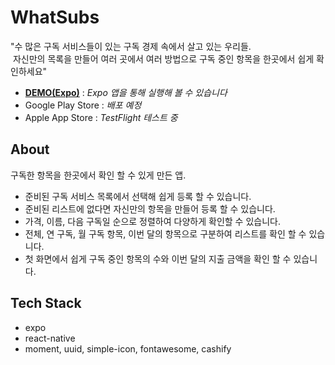 # WhatSubs

"수 많은 구독 서비스들이 있는 구독 경제 속에서 살고 있는 우리들.  
&nbsp;자신만의 목록을 만들어 여러 곳에서 여러 방법으로 구독 중인 항목을 한곳에서 쉽게 확인하세요"

- **[DEMO(Expo)](https://expo.io/@junhobaik/whatsubs)** : _Expo 앱을 통해 실행해 볼 수 있습니다_
- Google Play Store : _배포 예정_
- Apple App Store : _TestFlight 테스트 중_

## About

구독한 항목을 한곳에서 확인 할 수 있게 만든 앱.

- 준비된 구독 서비스 목록에서 선택해 쉽게 등록 할 수 있습니다.
- 준비된 리스트에 없다면 자신만의 항목을 만들어 등록 할 수 있습니다.
- 가격, 이름, 다음 구독일 순으로 정렬하여 다양하게 확인할 수 있습니다.
- 전체, 연 구독, 월 구독 항목, 이번 달의 항목으로 구분하여 리스트를 확인 할 수 있습니다.
- 첫 화면에서 쉽게 구독 중인 항목의 수와 이번 달의 지출 금액을 확인 할 수 있습니다.

## Tech Stack

- expo
- react-native
- moment, uuid, simple-icon, fontawesome, cashify
